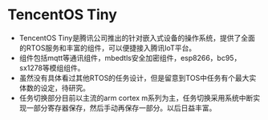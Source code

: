 # TencentOS Tiny
- TencentOS Tiny是腾讯公司推出的针对嵌入式设备的操作系统，提供了全面的RTOS服务和丰富的组件，可以便捷接入腾讯IoT平台。
- 组件包括mqtt等通讯组件，mbedtls安全加密组件，esp8266，bc95，sx1278等模组组件。
- 虽然没有具体看过其他RTOS的任务设计，但是留意到TOS中任务有个最大实体数的设定，待研究。
- 任务切换部分目前以主流的arm cortex m系列为主，任务切换采用系统中断实现一部分寄存器保存，然后手动再保存一部分。以后日益丰富。
